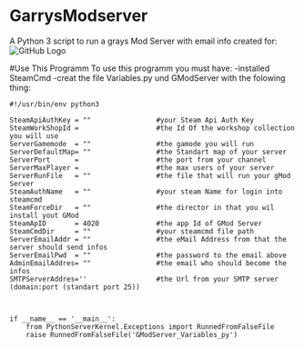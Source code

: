 # GarrysModserver
A Python 3 script to run a grays Mod Server with email info created for:
![GitHub Logo](http://germancommunitygaming.de/styles/WoWDraenor/theme/images/logo.png)




#Use This Programm
To use this programm you must have:
-installed SteamCmd
-creat the file Variables.py und GModServer with the folowing thing:


    #!/usr/bin/env python3

    SteamApiAuthKey = ""                #your Steam Api Auth Key
    SteamWorkShopId =                   #the Id Of the workshop collection you will use
    ServerGamemode  = ""                #the gamode you will run
    ServerDefaultMap= ""                #the Standart map of your server
    ServerPort      =                   #the port from your channel
    ServerMaxPlayer =                   #the max users of your server
    ServerRunFile   = ""                #the file that will run your gMod Server
    SteamAuthName   = ""                #your steam Name for login into steamcmd
    SteamForceDir   = ""                #the director in that you wil install yout GMod
    SteamApID       = 4020              #the app Id of GMod Server
    SteamCmdDir     = ""                #your steamcmd file path
    ServerEmailAddr = ""                #the eMail Address from that the server should send infos
    ServerEmailPwd  = ""                #the password to the email above
    AdminEmailAddres= ""                #the email who should become the infos
    SMTPServerAddres=''                 #the Url from your SMTP server (domain:port (standart port 25))



    if __name__ == '__main__':
        from PythonServerKernel.Exceptions import RunnedFromFalseFile
        raise RunnedFromFalseFile('GModServer_Variables_py')
